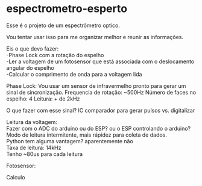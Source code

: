 # espectrometro-esperto

Esse é o projeto  de um espectrômetro optico.  

Vou tentar usar isso para me organizar melhor e reunir as informações.  

Eis o que devo fazer:  
-Phase Lock com a rotação do espelho   
-Ler a voltagem de um fotosensor que está associada com o deslocamento angular do espelho  
-Calcular o comprimento de onda para a voltagem lida   

<p>
  Phase Lock:  
Vou usar um sensor de infravermelho pronto para gerar um sinal de sincronização.  
Frequencia de rotação: ~500Hz  
Número de faces no espelho: 4  
Leitura: + de 2kHz 
<p>

O que fazer com esse sinal? IC comparador para gerar pulsos vs. digitalizar  

<p>

Leitura da voltagem:  
Fazer com o ADC do arduino ou do ESP? ou o ESP controlando o arduino?  
Modo de leitura intermitente, mais rápidez para coleta de dados.  
Python tem alguma vantagem? aparentemente não  
Taxa de leitura: 14kHz  
Tenho ~80us para cada leitura  
<p>


<p>

Fotosensor:
<p>

Calculo
